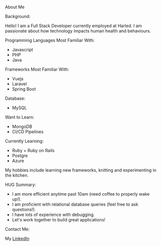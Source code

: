 About Me

Background:

Hello! I am a Full Stack Developer currently employed at Harled. I am passionate about how technology impacts human health and behaviours.

Programming Languages Most Familiar With:
  - Javascript
  - PHP
  - Java
  
Frameworks Most Familiar With:
  - Vuejs
  - Laravel
  - Spring Boot
  
Database:
  - MySQL
  
Want to Learn:
 - MongoDB
 - CI/CD Pipelines

Currently Learning:
 - Ruby + Ruby on Rails
 - Postgre
 - Azure

My hobbies include learning new frameworks, knitting and experimenting in the kitchen. 

HUG Summary:

 - I am more efficient anytime past 10am (need coffee to properly wake up!). 
 - I am proficient with relational database queries (feel free to ask questions!).
 - I have lots of experience with debugging.
 - Let's work together to build great applications!
 
 Contact Me:
 
 My [LinkedIn](https://linkedin.com/in/elizabeth-d-95a424176)



